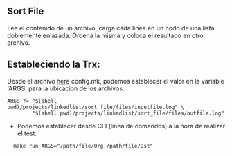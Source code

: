 ## Sort File
Lee el contenido de un archivo, carga cada linea en un nodo de una lista doblemente enlazada. Ordena la misma y coloca el resultado en otro archivo.

## Estableciendo la Trx:
Desde el archivo [here](./config.mk) config.mk, podemos establecer el valor en la variable 'ARGS' para la ubicacion de los archivos.
~~~
ARGS ?= "$(shell pwd)/projects/linkedlist/sort_file/files/inputfile.log" \
        "$(shell pwd)/projects/linkedlist/sort_file/files/outfile.log"
~~~

* Podemos establecer desde CLI (linea de comandos) a la hora de realizar el test.
~~~
  make run ARGS="/path/file/Org /path/file/Dst"
~~~
